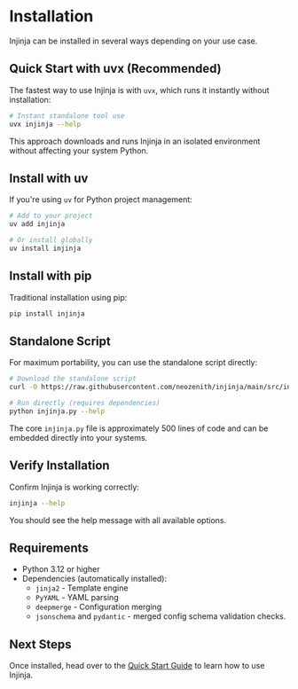 # Installation

Injinja can be installed in several ways depending on your use case.

## Quick Start with uvx (Recommended)

The fastest way to use Injinja is with `uvx`, which runs it instantly without installation:

```bash
# Instant standalone tool use
uvx injinja --help
```

This approach downloads and runs Injinja in an isolated environment without affecting your system Python.

## Install with uv

If you're using `uv` for Python project management:

```bash
# Add to your project
uv add injinja

# Or install globally
uv install injinja
```

## Install with pip

Traditional installation using pip:

```bash
pip install injinja
```

## Standalone Script

For maximum portability, you can use the standalone script directly:

```bash
# Download the standalone script
curl -O https://raw.githubusercontent.com/neozenith/injinja/main/src/injinja/injinja.py

# Run directly (requires dependencies)
python injinja.py --help
```

The core `injinja.py` file is approximately 500 lines of code and can be embedded directly into your systems.

## Verify Installation

Confirm Injinja is working correctly:

```bash
injinja --help
```

You should see the help message with all available options.

## Requirements

- Python 3.12 or higher
- Dependencies (automatically installed):
  - `jinja2` - Template engine
  - `PyYAML` - YAML parsing
  - `deepmerge` - Configuration merging
  - `jsonschema` and `pydantic` - merged config schema validation checks.

## Next Steps

Once installed, head over to the [Quick Start Guide](quick-start.md) to learn how to use Injinja.
